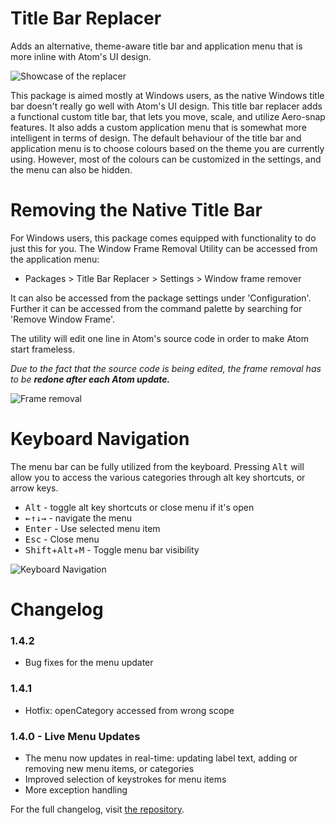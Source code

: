 # Title Bar Replacer

Adds an alternative, theme-aware title bar and application menu that is more inline with Atom's UI design.

![Showcase of the replacer](http://i.imgur.com/s4wUu5M.gif)

This package is aimed mostly at Windows users, as the native Windows title bar doesn't really go well with Atom's UI design. This title bar replacer adds a functional custom title bar, that lets you move, scale, and utilize Aero-snap features. It also adds a custom application menu that is somewhat more intelligent in terms of design. The default behaviour of the title bar and application menu is to choose colours based on the theme you are currently using. However, most of the colours can be customized in the settings, and the menu can also be hidden.

# Removing the Native Title Bar

For Windows users, this package comes equipped with functionality to do just this for you. The Window Frame Removal Utility can be accessed  from the application menu:
* Packages > Title Bar Replacer > Settings > Window frame remover

It can also be accessed from the package settings under 'Configuration'. Further it can be accessed from the command palette by searching for 'Remove Window Frame'.

The utility will edit one line in Atom's source code in order to make Atom start frameless.

*Due to the fact that the source code is being edited, the frame removal has to be **redone after each Atom update.***

![Frame removal](http://i.imgur.com/UCSf8fo.png)

# Keyboard Navigation

The menu bar can be fully utilized from the keyboard. Pressing <kbd>Alt</kbd> will allow you to access the various categories through alt key shortcuts, or arrow keys.

* <kbd>Alt</kbd> - toggle alt key shortcuts or close menu if it's open
* <kbd>←</kbd><kbd>↑</kbd><kbd>↓</kbd><kbd>→</kbd> - navigate the menu
* <kbd>Enter</kbd> - Use selected menu item
* <kbd>Esc</kbd> - Close menu
* <kbd>Shift</kbd>+<kbd>Alt</kbd>+<kbd>M</kbd> - Toggle menu bar visibility

![Keyboard Navigation](http://i.imgur.com/WeAerzg.gif)

# Changelog

### 1.4.2
 * Bug fixes for the menu updater

### 1.4.1
 * Hotfix: openCategory accessed from wrong scope

### 1.4.0 - Live Menu Updates
 * The menu now updates in real-time: updating label text, adding or removing new menu items, or categories
 * Improved selection of keystrokes for menu items
 * More exception handling

For the full changelog, visit [the repository](https://github.com/sindrets/atom-title-bar-replacer/blob/master/CHANGELOG.md).

